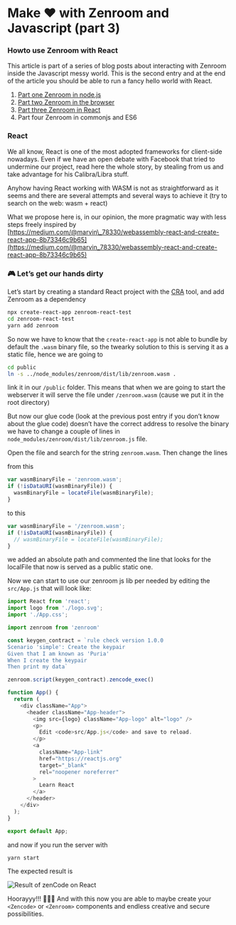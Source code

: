 # Make ❤️  with Zenroom and Javascript (part 3)

### Howto use Zenroom with React

This article is part of a series of blog posts about interacting with Zenroom inside the Javascript messy world. This is the second entry and at the end of the article you should be able to run a fancy hello world with React.

1. [Part one Zenroom in node.js](https://www.dyne.org/using-zenroom-with-javascript-nodejs-part1/)
2. [Part two Zenroom in the browser](https://www.dyne.org/using-zenroom-with-javascript-browser-part2/)
3. [Part three Zenroom in React](https://www.dyne.org/using-zenroom-with-javascript-react-part3/)
4. Part four Zenroom in commonjs and ES6

### React

We all know, React is one of the most adopted frameworks for client-side nowadays. Even if we have an open debate with Facebook that tried to undermine our project, read here the whole story, by stealing from us and take advantage for his Calibra/Libra stuff.

Anyhow having React working with WASM is not as straightforward as it seems and there are several attempts and several ways to achieve it (try to search on the web: wasm + react)

What we propose here is, in our opinion, the more pragmatic way with less steps freely inspired by [https://medium.com/@marvin\_78330/webassembly-react-and-create-react-app-8b73346c9b65](https://medium.com/@marvin_78330/webassembly-react-and-create-react-app-8b73346c9b65)

### 🎮 Let’s get our hands dirty

Let’s start by creating a standard React project with the [CRA](https://reactjs.org/docs/create-a-new-react-app.html) tool, and add Zenroom as a dependency

```bash
npx create-react-app zenroom-react-test
cd zenroom-react-test
yarn add zenroom
```

So now we have to know that the `create-react-app` is not able to bundle by default the `.wasm` binary file, so the twearky solution to this is serving it as a static file, hence we are going to

```bash
cd public
ln -s ../node_modules/zenroom/dist/lib/zenroom.wasm .
```

link it in our `/public` folder.
This means that when we are going to start the webserver it will serve the file under `/zenroom.wasm` (cause we put it in the root directory)

But now our glue code (look at the previous post entry if you don’t know about the glue code) doesn’t have the correct address to resolve the binary we have to change a couple of lines in `node_modules/zenroom/dist/lib/zenroom.js` file.

Open the file and search for the string `zenroom.wasm`. Then change the lines

from this

```javascript
var wasmBinaryFile = 'zenroom.wasm';
if (!isDataURI(wasmBinaryFile)) {
  wasmBinaryFile = locateFile(wasmBinaryFile);
}
```

to this

```javascript
var wasmBinaryFile = '/zenroom.wasm';
if (!isDataURI(wasmBinaryFile)) {
  // wasmBinaryFile = locateFile(wasmBinaryFile);
}
```

we added an absolute path and commented the line that looks for the localFile that now is served as a public static one.

Now we can start to use our zenroom js lib per needed by editing the `src/App.js` that will look like:

```javascript
import React from 'react';
import logo from './logo.svg';
import './App.css';

import zenroom from 'zenroom'

const keygen_contract = `rule check version 1.0.0
Scenario 'simple': Create the keypair
Given that I am known as 'Puria'
When I create the keypair
Then print my data`

zenroom.script(keygen_contract).zencode_exec()

function App() {
  return (
    <div className="App">
      <header className="App-header">
        <img src={logo} className="App-logo" alt="logo" />
        <p>
          Edit <code>src/App.js</code> and save to reload.
        </p>
        <a
          className="App-link"
          href="https://reactjs.org"
          target="_blank"
          rel="noopener noreferrer"
        >
          Learn React
        </a>
      </header>
    </div>
  );
}

export default App;
```

and now if you run the server with

```bash
yarn start
```

The expected result is

![Result of zenCode on React](https://www.dyne.org/wp-content/uploads/2019/10/Screenshot_2019-10-16_09-26-40-951x1024.png)

Hoorayyy!!! 🥳🥳🥳 And with this now you are able to maybe create your `<Zencode>` or `<Zenroom>` components and endless creative and secure possibilities.

